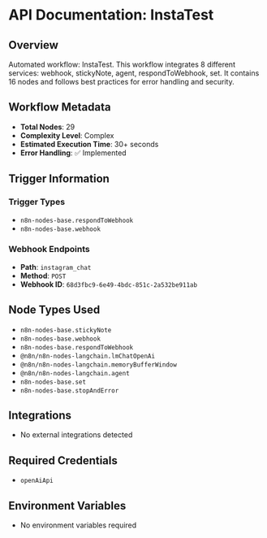 # API Documentation: InstaTest

## Overview
Automated workflow: InstaTest. This workflow integrates 8 different services: webhook, stickyNote, agent, respondToWebhook, set. It contains 16 nodes and follows best practices for error handling and security.

## Workflow Metadata
- **Total Nodes**: 29
- **Complexity Level**: Complex
- **Estimated Execution Time**: 30+ seconds
- **Error Handling**: ✅ Implemented

## Trigger Information
### Trigger Types
- `n8n-nodes-base.respondToWebhook`
- `n8n-nodes-base.webhook`

### Webhook Endpoints
- **Path**: `instagram_chat`
- **Method**: `POST`
- **Webhook ID**: `68d3fbc9-6e49-4bdc-851c-2a532be911ab`


## Node Types Used
- `n8n-nodes-base.stickyNote`
- `n8n-nodes-base.webhook`
- `n8n-nodes-base.respondToWebhook`
- `@n8n/n8n-nodes-langchain.lmChatOpenAi`
- `@n8n/n8n-nodes-langchain.memoryBufferWindow`
- `@n8n/n8n-nodes-langchain.agent`
- `n8n-nodes-base.set`
- `n8n-nodes-base.stopAndError`

## Integrations
- No external integrations detected

## Required Credentials
- `openAiApi`

## Environment Variables
- No environment variables required
